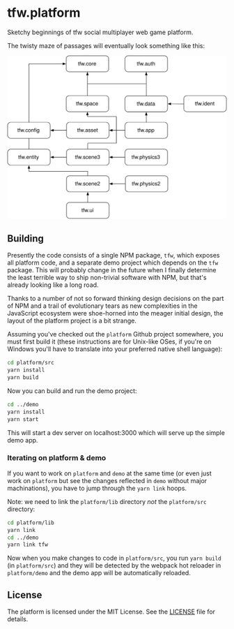 # tfw.platform

Sketchy beginnings of tfw social multiplayer web game platform.

The twisty maze of passages will eventually look something like this:

![Dependency diagram](docs/libs.svg)

## Building

Presently the code consists of a single NPM package, `tfw`, which exposes all platform code, and a
separate demo project which depends on the `tfw` package. This will probably change in the future
when I finally determine the least terrible way to ship non-trivial software with NPM, but that's
already looking like a long road.

Thanks to a number of not so forward thinking design decisions on the part of NPM and a trail of
evolutionary tears as new complexities in the JavaScript ecosystem were shoe-horned into the meager
initial design, the layout of the platform project is a bit strange.

Assuming you've checked out the `platform` Github project somewhere, you must first build it (these
instructions are for Unix-like OSes, if you're on Windows you'll have to translate into your
preferred native shell language):

```sh
cd platform/src
yarn install
yarn build
```

Now you can build and run the demo project:

```sh
cd ../demo
yarn install
yarn start
```

This will start a dev server on localhost:3000 which will serve up the simple demo app.

### Iterating on platform & demo

If you want to work on `platform` and `demo` at the same time (or even just work on `platform` but
see the changes reflected in `demo` without major machinations), you have to jump through the `yarn
link` hoops.

Note: we need to link the `platform/lib` directory *not* the `platform/src` directory:

```sh
cd platform/lib
yarn link
cd ../demo
yarn link tfw
```

Now when you make changes to code in `platform/src`, you run `yarn build` (in `platform/src`) and
they will be detected by the webpack hot reloader in `platform/demo` and the demo app will be
automatically reloaded.

## License

The platform is licensed under the MIT License. See the [LICENSE](LICENSE.md) file for details.
